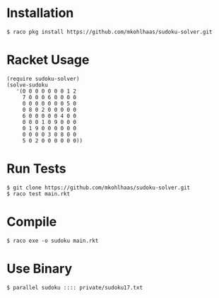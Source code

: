 # Installation
```
$ raco pkg install https://github.com/mkohlhaas/sudoku-solver.git
```
# Racket Usage
```
(require sudoku-solver)
(solve-sudoku 
   '(0 0 0 0 0 0 0 1 2
     7 0 0 0 6 0 0 0 0
     0 0 0 0 0 0 0 5 0
     0 8 0 2 0 0 0 0 0
     6 0 0 0 0 0 4 0 0
     0 0 0 1 0 9 0 0 0
     0 1 9 0 0 0 0 0 0
     0 0 0 0 3 0 8 0 0
     5 0 2 0 0 0 0 0 0))
```
# Run Tests
```
$ git clone https://github.com/mkohlhaas/sudoku-solver.git
$ raco test main.rkt
```
# Compile
```
$ raco exe -o sudoku main.rkt
```
# Use Binary
```
$ parallel sudoku :::: private/sudoku17.txt
```

